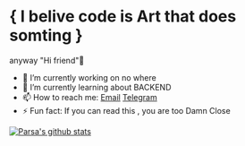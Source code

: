 # { I belive code is Art that does somting }
anyway "Hi friend"👋


- 🔭 I’m currently working on no where
- 🌱 I’m currently learning about BACKEND
- 📫 How to reach me: [Email](pramezani92@gmail.com) [Telegram](https://t.me/immortaldudee)
- ⚡ Fun fact: If you can read this , you are too Damn Close


<a href="https://github.com/parsarmx/github-readme-stats">
  <img align="center" src="https://github-readme-stats.parsarmx.vercel.app/api?username=parsarmx&show_icons=true&include_all_commits=true&theme=material-palenight" alt="Parsa's github stats" />
</a>
